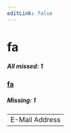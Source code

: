 ```yaml
---
editLink: false
---
```


# fa

##### All missed: 1


### [fa](https://github.com/Laravel-Lang/lang/blob/main/locales/fa/fa.json)

##### Missing: 1

<table >
<tr><td align="left" >
E-Mail Address
</td>
</tr>

</table>


